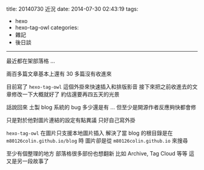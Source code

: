 title: 20140730 近況
date: 2014-07-30 02:43:19
tags:
- hexo
- hexo-tag-owl
categories:
- 雜記
- 後日談
---

最近都在架部落格 ...

<!-- more -->

兩百多篇文章基本上還有 30 多篇沒有收進來

目前寫了 `hexo-tag-owl` 這個外掛來快速插入和排版影音
接下來把之前收進去的文章修改一下大概就好了
約估還要再四五天的光景

話說回來
土製 blog 系統的 bug 多少還是有 ...
但至少是開源作者反應夠快都會修

只是對於他對圖片連結的設定有點異議
只好自己寫外掛

`hexo-tag-owl` 在圖片只支援本地圖片插入
解決了當 blog 的根目錄是在 `m80126colin.github.io/blog` 時
圖片卻是從 `m80126colin.github.io` 來搜尋

至少有個整理的地方
部落格很多部份也想翻新
比如 Archive, Tag Cloud 等等
這又是另一段故事了